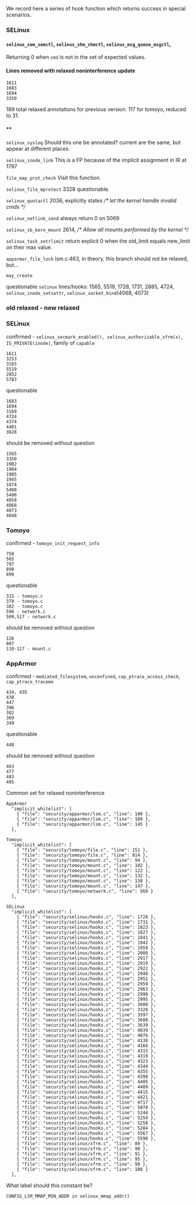 We record here a series of hook function which returns success in special scenarios.

### SELinux

#### `selinux_sem_semctl`, `selinux_shm_shmctl`, `selinux_msg_queue_msgctl`, 
Returning 0 when `cmd` is not in the set of expected values.

#### Lines removed with relaxed noninterference update
```
1611
1683
1694
3350
```
189 total relaxed annotations for previous version.
117 for tomoyo, reduced to 31.
#### **


`selinux_syslog` Should this one be annotated? current are the same, but appear at different places.

`selinux_inode_link` This is a FP because of the implicit assignment in IR at 1797

`file_map_prot_check` Visit this function.

`selinux_file_mprotect` 3328 questionable.

`selinux_quotactl` 2036, explicitly states */\* let the kernel handle invalid cmds \*/*

`selinux_netlink_send` always return 0 on 5069

`selinux_sb_kern_mount` 2614, */\* Allow all mounts performed by the kernel \*/*

`selinux_task_setrlimit` return explicit 0 when the old_limit equals new_limit on their max value.

`apparmor_file_lock` lsm.c:463, in theory, this branch should not be relaxed, but...

`may_create`

questionable `selinux` lines/hooks: 1565, 5519, 1728, 1731, 2885, 4724, `selinux_inode_setxattr`, `selinux_socket_bind`(4068, 4073)



### old relaxed - new relaxed

### SELinux

confirmed - `selinux_secmark_enabled(), selinux_authorizable_xfrm(x), IS_PRIVATE(inode)`, family of `capable`
```
1611
3253
3165
5519
2852
5783
```

questionable
```
1683
1694
3169
4724
4374
4401
3628
```

should be removed without question
```
1565
3350
1902
1904
1905
1945
1874
5488
5490
4058
4068
4073
4048
```


### Tomoyo

confirmed - `tomoyo_init_request_info`
```
750
565
797
898
899

```

questionable
```
315 - tomoyo.c
379 - tomoyo.c
382 - tomoyo.c
596 - network.c
509,517 - network.c
```

should be removed without question
```
126
807
110-117 - mount.c
```



### AppArmor

confirmed - `mediated_filesystem`, `unconfined`, `cap_ptrace_access_check`, `cap_ptrace_traceme`
```
434, 435
438
447
396
382
369
349
```

questionable
```
448
```

should be removed without question
```
463
477
483
485

```

Common set for relaxed noninterference
```
AppArmor
  "implicit_whitelist": [
    { "file": "security/apparmor/lsm.c", "line": 100 },
    { "file": "security/apparmor/lsm.c", "line": 109 },
    { "file": "security/apparmor/lsm.c", "line": 145 }
  ],

Tomoyo
  "implicit_whitelist": [
    { "file": "security/tomoyo/file.c", "line": 151 },
    { "file": "security/tomoyo/file.c", "line": 814 },
    { "file": "security/tomoyo/mount.c", "line": 94 },
    { "file": "security/tomoyo/mount.c", "line": 102 },
    { "file": "security/tomoyo/mount.c", "line": 122 },
    { "file": "security/tomoyo/mount.c", "line": 132 },
    { "file": "security/tomoyo/mount.c", "line": 138 },
    { "file": "security/tomoyo/mount.c", "line": 147 },
    { "file": "security/tomoyo/network.c", "line": 560 }
  ],

SELinux
  "implicit_whitelist": [
    { "file": "security/selinux/hooks.c", "line": 1728 },
    { "file": "security/selinux/hooks.c", "line": 1731 },
    { "file": "security/selinux/hooks.c", "line": 1823 },
    { "file": "security/selinux/hooks.c", "line": 1827 },
    { "file": "security/selinux/hooks.c", "line": 1841 },
    { "file": "security/selinux/hooks.c", "line": 1942 },
    { "file": "security/selinux/hooks.c", "line": 1959 },
    { "file": "security/selinux/hooks.c", "line": 2008 },
    { "file": "security/selinux/hooks.c", "line": 2917 },
    { "file": "security/selinux/hooks.c", "line": 2919 },
    { "file": "security/selinux/hooks.c", "line": 2922 },
    { "file": "security/selinux/hooks.c", "line": 2948 },
    { "file": "security/selinux/hooks.c", "line": 2951 },
    { "file": "security/selinux/hooks.c", "line": 2959 },
    { "file": "security/selinux/hooks.c", "line": 2963 },
    { "file": "security/selinux/hooks.c", "line": 2990 },
    { "file": "security/selinux/hooks.c", "line": 2995 },
    { "file": "security/selinux/hooks.c", "line": 3000 },
    { "file": "security/selinux/hooks.c", "line": 3328 },
    { "file": "security/selinux/hooks.c", "line": 3597 },
    { "file": "security/selinux/hooks.c", "line": 3608 },
    { "file": "security/selinux/hooks.c", "line": 3639 },
    { "file": "security/selinux/hooks.c", "line": 4039 },
    { "file": "security/selinux/hooks.c", "line": 4076 },
    { "file": "security/selinux/hooks.c", "line": 4138 },
    { "file": "security/selinux/hooks.c", "line": 4166 },
    { "file": "security/selinux/hooks.c", "line": 4315 },
    { "file": "security/selinux/hooks.c", "line": 4319 },
    { "file": "security/selinux/hooks.c", "line": 4323 },
    { "file": "security/selinux/hooks.c", "line": 4344 },
    { "file": "security/selinux/hooks.c", "line": 4355 },
    { "file": "security/selinux/hooks.c", "line": 4398 },
    { "file": "security/selinux/hooks.c", "line": 4405 },
    { "file": "security/selinux/hooks.c", "line": 4409 },
    { "file": "security/selinux/hooks.c", "line": 4415 },
    { "file": "security/selinux/hooks.c", "line": 4421 },
    { "file": "security/selinux/hooks.c", "line": 4717 },
    { "file": "security/selinux/hooks.c", "line": 5070 },
    { "file": "security/selinux/hooks.c", "line": 5244 },
    { "file": "security/selinux/hooks.c", "line": 5254 },
    { "file": "security/selinux/hooks.c", "line": 5258 },
    { "file": "security/selinux/hooks.c", "line": 5284 },
    { "file": "security/selinux/hooks.c", "line": 5567 },
    { "file": "security/selinux/hooks.c", "line": 5590 },
    { "file": "security/selinux/xfrm.c", "line": 89 },
    { "file": "security/selinux/xfrm.c", "line": 90 },
    { "file": "security/selinux/xfrm.c", "line": 91 },
    { "file": "security/selinux/xfrm.c", "line": 95 },
    { "file": "security/selinux/xfrm.c", "line": 99 },
    { "file": "security/selinux/xfrm.c", "line": 108 }
  ],
```


What label should this constant be?
```
CONFIG_LSM_MMAP_MIN_ADDR in selinux_mmap_addr()
```
